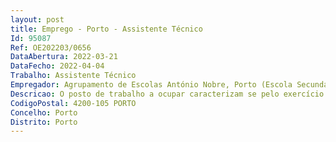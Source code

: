 ```yaml
--- 
layout: post
title: Emprego - Porto - Assistente Técnico
Id: 95087
Ref: OE202203/0656
DataAbertura: 2022-03-21
DataFecho: 2022-04-04
Trabalho: Assistente Técnico
Empregador: Agrupamento de Escolas António Nobre, Porto (Escola Secundária António Nobre, Porto - Sede)
Descricao: O posto de trabalho a ocupar caracterizam se pelo exercício de funções na carreira e categoria de assistente técnico, tal como descrito no Anexo referido no n.º 2 do artigo 88. ° da LTFP, para os serviços administrativos do AEAN, de acordo designadamente com o seguinte perfil de competências a)	Exercer funções de natureza executiva b)	Exercer funções de aplicação de métodos e processos inerentes à gestão de recursos humanos e alunos c)	Exercer funções de aplicação de métodos e processos inerentes à gestão do orçamento, contabilidade património, aprovisionamento d)	Exercer funções de secretaria, arquivo e expediente e)	Dispor de competências de utilização das tecnologias digitais em áreas de software integradas no desenvolvimento da actividade inserida no correspondente conteúdo funcional, designadamente de processamento de texto e de folha de cálculo.
CodigoPostal: 4200-105 PORTO
Concelho: Porto
Distrito: Porto
--- 
```

